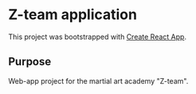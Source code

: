 # Z-team application

This project was bootstrapped with [Create React App](https://github.com/facebook/create-react-app).

## Purpose

Web-app project for the martial art academy "Z-team".

###